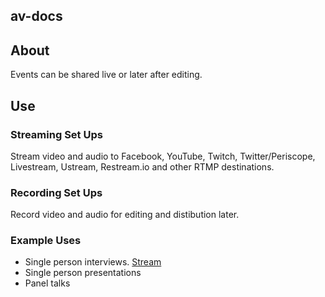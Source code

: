 ## av-docs

## About

Events can be shared live or later after editing.

## Use

### Streaming Set Ups

Stream video and audio to Facebook, YouTube, Twitch, Twitter/Periscope, Livestream, Ustream, Restream.io and other RTMP destinations.

### Recording Set Ups

Record video and audio for editing and distibution later.

### Example Uses
* Single person interviews. [Stream](setups/streaming/single-person/readme.md) 
* Single person presentations
* Panel talks

